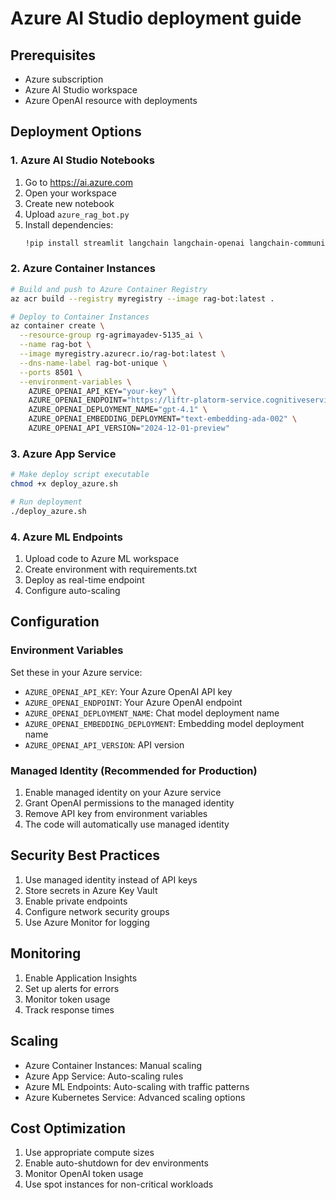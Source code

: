 # Azure AI Studio deployment guide

## Prerequisites
- Azure subscription
- Azure AI Studio workspace
- Azure OpenAI resource with deployments

## Deployment Options

### 1. Azure AI Studio Notebooks
1. Go to https://ai.azure.com
2. Open your workspace
3. Create new notebook
4. Upload `azure_rag_bot.py` 
5. Install dependencies:
   ```bash
   !pip install streamlit langchain langchain-openai langchain-community chromadb pypdf python-dotenv azure-identity
   ```

### 2. Azure Container Instances
```bash
# Build and push to Azure Container Registry
az acr build --registry myregistry --image rag-bot:latest .

# Deploy to Container Instances
az container create \
  --resource-group rg-agrimayadev-5135_ai \
  --name rag-bot \
  --image myregistry.azurecr.io/rag-bot:latest \
  --dns-name-label rag-bot-unique \
  --ports 8501 \
  --environment-variables \
    AZURE_OPENAI_API_KEY="your-key" \
    AZURE_OPENAI_ENDPOINT="https://liftr-platorm-service.cognitiveservices.azure.com/" \
    AZURE_OPENAI_DEPLOYMENT_NAME="gpt-4.1" \
    AZURE_OPENAI_EMBEDDING_DEPLOYMENT="text-embedding-ada-002" \
    AZURE_OPENAI_API_VERSION="2024-12-01-preview"
```

### 3. Azure App Service
```bash
# Make deploy script executable
chmod +x deploy_azure.sh

# Run deployment
./deploy_azure.sh
```

### 4. Azure ML Endpoints
1. Upload code to Azure ML workspace
2. Create environment with requirements.txt
3. Deploy as real-time endpoint
4. Configure auto-scaling

## Configuration

### Environment Variables
Set these in your Azure service:
- `AZURE_OPENAI_API_KEY`: Your Azure OpenAI API key
- `AZURE_OPENAI_ENDPOINT`: Your Azure OpenAI endpoint
- `AZURE_OPENAI_DEPLOYMENT_NAME`: Chat model deployment name
- `AZURE_OPENAI_EMBEDDING_DEPLOYMENT`: Embedding model deployment name
- `AZURE_OPENAI_API_VERSION`: API version

### Managed Identity (Recommended for Production)
1. Enable managed identity on your Azure service
2. Grant OpenAI permissions to the managed identity
3. Remove API key from environment variables
4. The code will automatically use managed identity

## Security Best Practices
1. Use managed identity instead of API keys
2. Store secrets in Azure Key Vault
3. Enable private endpoints
4. Configure network security groups
5. Use Azure Monitor for logging

## Monitoring
1. Enable Application Insights
2. Set up alerts for errors
3. Monitor token usage
4. Track response times

## Scaling
- Azure Container Instances: Manual scaling
- Azure App Service: Auto-scaling rules
- Azure ML Endpoints: Auto-scaling with traffic patterns
- Azure Kubernetes Service: Advanced scaling options

## Cost Optimization
1. Use appropriate compute sizes
2. Enable auto-shutdown for dev environments
3. Monitor OpenAI token usage
4. Use spot instances for non-critical workloads
